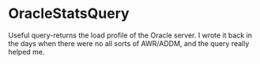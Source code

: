 # OracleStatsQuery
Useful query-returns the load profile of the Oracle server.
I wrote it back in the days when there were no all sorts of AWR/ADDM, and the query really helped me.

